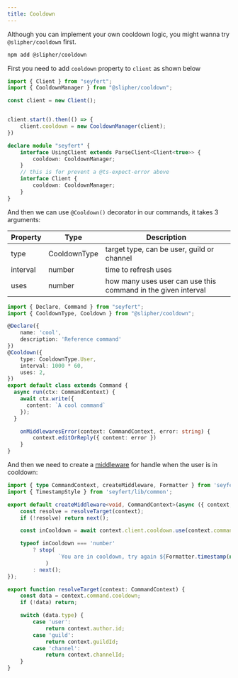 ```yaml
---
title: Cooldown
---
```


Although you can implement your own cooldown logic, you might wanna try `@slipher/cooldown` first.

```bash copy title="Installing..."
npm add @slipher/cooldown
```

First you need to add `cooldown` property to `client` as shown below

```ts
import { Client } from "seyfert";
import { CooldownManager } from "@slipher/cooldown";

const client = new Client();


client.start().then(() => {
	client.cooldown = new CooldownManager(client);
})

declare module "seyfert" {
	interface UsingClient extends ParseClient<Client<true>> {
		cooldown: CooldownManager;
	}
	// this is for prevent a @ts-expect-error above
	interface Client {
		cooldown: CooldownManager;
	}
}

```

And then we can use `@Cooldown()` decorator in our commands, it takes 3 arguments:

| Property   | Type          | Description                           |
| ---------- | ------------- | ------------------------------------- |
| type       | CooldownType  | target type, can be user, guild or channel |
| interval   | number        | time to refresh uses                  |
| uses       | number        | how many uses user can use this command in the given interval |

```ts
import { Declare, Command } from "seyfert";
import { CooldownType, Cooldown } from "@slipher/cooldown";

@Declare({
	name: 'cool',
	description: 'Reference command'
})
@Cooldown({
	type: CooldownType.User,
	interval: 1000 * 60,
	uses: 2,
})
export default class extends Command {
  async run(ctx: CommandContext) {
    await ctx.write({
      content: `A cool command`
    });
  }

	onMiddlewaresError(context: CommandContext, error: string) {
		context.editOrReply({ content: error })
	}
}
```

And then we need to create a [middleware]("/commands/middlewares") for handle when the user is in cooldown:

```ts
import { type CommandContext, createMiddleware, Formatter } from 'seyfert';
import { TimestampStyle } from 'seyfert/lib/common';

export default createMiddleware<void, CommandContext>(async ({ context, next, stop }) => {
	const resolve = resolveTarget(context);
	if (!resolve) return next();

	const inCooldown = await context.client.cooldown.use(context.command.name, resolve);

	typeof inCooldown === 'number'
		? stop(
				`You are in cooldown, try again ${Formatter.timestamp(new Date(Date.now() + inCooldown), TimestampStyle.RelativeTime)}`,
			)
		: next();
});

export function resolveTarget(context: CommandContext) {
	const data = context.command.cooldown;
	if (!data) return;

	switch (data.type) {
		case 'user':
			return context.author.id;
		case 'guild':
			return context.guildId;
		case 'channel':
			return context.channelId;
	}
}
```